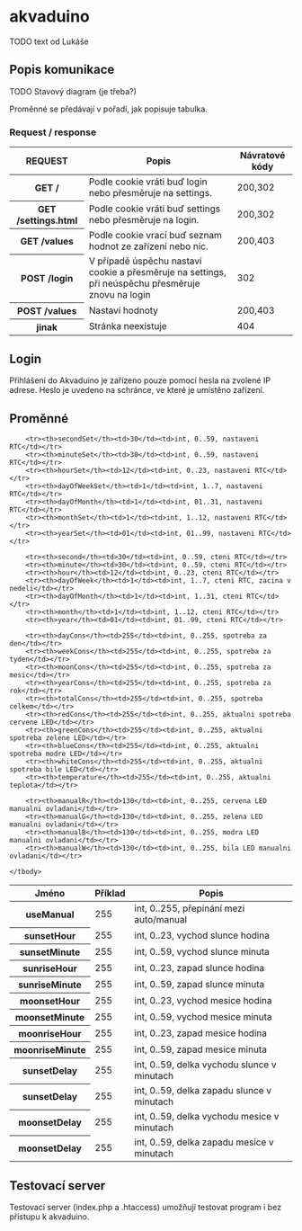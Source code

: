 # akvaduino

TODO text od Lukáše

## Popis komunikace

TODO Stavový diagram (je třeba?)

Proměnné se předávají v pořadí, jak popisuje tabulka.

### Request / response


<table>
	<thead>
		<tr><th>REQUEST</th><th>Popis</th><th>Návratové kódy</th></tr>
	</thead>
	<tbody>
		<tr><th>GET /</th><td>Podle cookie vráti buď login nebo přesměruje na settings.</td><td>200,302</td></tr>
		<tr><th>GET /settings.html</th><td>Podle cookie vráti buď settings nebo přesměruje na login.</td><td>200,302</td></tr>
		<tr><th>GET /values</th><td>Podle cookie vrací buď seznam hodnot ze zařízení nebo nic.</td><td>200,403</td></tr>
		<tr><th>POST /login</th><td>V případě úspěchu nastaví cookie a přesměruje na settings, při neúspěchu přesměruje znovu na login</td><td>302</td></tr>
		<tr><th>POST /values</th><td>Nastaví hodnoty</td><td>200,403</td></tr>
		<tr><th>jinak</th><td>Stránka neexistuje</td><td>404</td></tr>
	</tbody>
</table>

## Login 

Přihlášení do Akvaduino je zařízeno pouze pomocí hesla na zvolené IP adrese. Heslo je uvedeno na schránce, ve které je umístěno zařízení.

## Proměnné

<table>
	<thead>
		<tr><th>Jméno</th><th>Příklad</th><th>Popis</th></tr>
	</thead>
	<tbody>
		<tr><th>useManual</th><td>255</td><td>int, 0..255, přepínání mezi auto/manual</td></tr>
		<tr><th>sunsetHour</th><td>255</td><td>int, 0..23, vychod slunce hodina</td></tr>
		<tr><th>sunsetMinute</th><td>255</td><td>int, 0..59, vychod slunce minuta</td></tr>
		<tr><th>sunriseHour</th><td>255</td><td>int, 0..23, zapad slunce hodina</td></tr>
		<tr><th>sunriseMinute</th><td>255</td><td>int, 0..59, zapad slunce minuta</td></tr>
		<tr><th>moonsetHour</th><td>255</td><td>int, 0..23, vychod mesice hodina</td></tr>
		<tr><th>moonsetMinute</th><td>255</td><td>int, 0..59, vychod mesice minuta</td></tr>
		<tr><th>moonriseHour</th><td>255</td><td>int, 0..23, zapad mesice hodina</td></tr>
		<tr><th>moonriseMinute</th><td>255</td><td>int, 0..59, zapad mesice minuta</td></tr>
		<tr><th>sunsetDelay</th><td>255</td><td>int, 0..59, delka vychodu slunce v minutach</td></tr>
		<tr><th>sunsetDelay</th><td>255</td><td>int, 0..59, delka zapadu slunce v minutach</td></tr>
		<tr><th>moonsetDelay</th><td>255</td><td>int, 0..59, delka vychodu mesice v minutach</td></tr>
		<tr><th>moonsetDelay</th><td>255</td><td>int, 0..59, delka zapadu mesice v minutach</td></tr>
		
		<tr><th>secondSet</th><td>30</td><td>int, 0..59, nastaveni RTC</td></tr>
		<tr><th>minuteSet</th><td>30</td><td>int, 0..59, nastaveni RTC</td></tr>
		<tr><th>hourSet</th><td>12</td><td>int, 0..23, nastaveni RTC</td></tr>
		<tr><th>dayOfWeekSet</th><td>1</td><td>int, 1..7, nastaveni RTC</td></tr>
		<tr><th>dayOfMonth</th><td>1</td><td>int, 01..31, nastaveni RTC</td></tr>
		<tr><th>monthSet</th><td>1</td><td>int, 1..12, nastaveni RTC</td></tr>
		<tr><th>yearSet</th><td>01</td><td>int, 01..99, nastaveni RTC</td></tr>
		
		<tr><th>second</th><td>30</td><td>int, 0..59, cteni RTC</td></tr>
		<tr><th>minute</th><td>30</td><td>int, 0..59, cteni RTC</td></tr>
		<tr><th>hour</th><td>12</td><td>int, 0..23, cteni RTC</td></tr>
		<tr><th>dayOfWeek</th><td>1</td><td>int, 1..7, cteni RTC, zacina v nedeli</td></tr>
		<tr><th>dayOfMonth</th><td>1</td><td>int, 1..31, cteni RTC</td></tr>
		<tr><th>month</th><td>1</td><td>int, 1..12, cteni RTC</td></tr>
		<tr><th>year</th><td>01</td><td>int, 01..99, cteni RTC</td></tr>
		
		<tr><th>dayCons</th><td>255</td><td>int, 0..255, spotreba za den</td></tr>
		<tr><th>weekCons</th><td>255</td><td>int, 0..255, spotreba za tyden</td></tr>
		<tr><th>moonCons</th><td>255</td><td>int, 0..255, spotreba za mesic</td></tr>
		<tr><th>yearCons</th><td>255</td><td>int, 0..255, spotreba za rok</td></tr>
		<tr><th>totalCons</th><td>255</td><td>int, 0..255, spotreba celkem</td></tr>
		<tr><th>redCons</th><td>255</td><td>int, 0..255, aktualni spotreba cervene LED</td></tr>
		<tr><th>greenCons</th><td>255</td><td>int, 0..255, aktualni spotreba zelene LED</td></tr>
		<tr><th>blueCons</th><td>255</td><td>int, 0..255, aktualni spotreba modre LED</td></tr>
		<tr><th>whiteCons</th><td>255</td><td>int, 0..255, aktualni spotreba bile LED</td></tr>
		<tr><th>temperature</th><td>255</td><td>int, 0..255, aktualni teplota</td></tr>
		
		<tr><th>manualR</th><td>130</td><td>int, 0..255, cervena LED manualni ovladani</td></tr>
		<tr><th>manualG</th><td>130</td><td>int, 0..255, zelena LED manualni ovladani</td></tr>
		<tr><th>manualB</th><td>130</td><td>int, 0..255, modra LED manualni ovladani</td></tr>
		<tr><th>manualW</th><td>130</td><td>int, 0..255, bila LED manualni ovladani</td></tr>
		
	</tbody>
</table>

## Testovací server

Testovací server (index.php a .htaccess) umožňují testovat program i bez přístupu k akvaduino.
